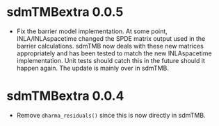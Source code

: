 # sdmTMBextra 0.0.5

* Fix the barrier model implementation. At some point, INLA/INLAspacetime changed
  the SPDE matrix output used in the barrier calculations. sdmTMB now deals
  with these new matrices appropriately and has been tested to match the new
  INLAspacetime implementation. Unit tests should catch this in the future
  should it happen again. The update is mainly over in sdmTMB.

# sdmTMBextra 0.0.4

* Remove `dharma_residuals()` since this is now directly in sdmTMB.
